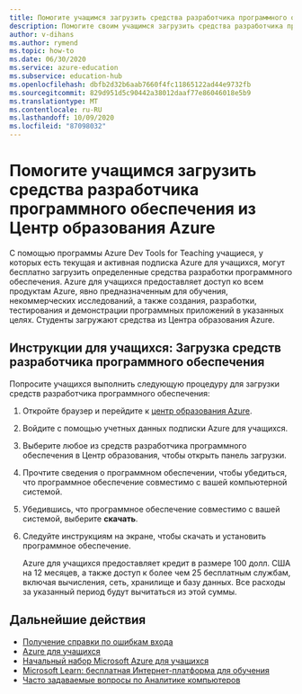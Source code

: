 ```yaml
---
title: Помогите учащимся загрузить средства разработчика программного обеспечения из Центр образования Azure
description: Помогите своим учащимся загрузить средства разработчика программного обеспечения из Центр образования Azure с помощью средств разработки Azure для обучения.
author: v-dihans
ms.author: rymend
ms.topic: how-to
ms.date: 06/30/2020
ms.service: azure-education
ms.subservice: education-hub
ms.openlocfilehash: dbfb2d32b6aab7660f4fc11865122ad44e9732fb
ms.sourcegitcommit: 829d951d5c90442a38012daaf77e86046018e5b9
ms.translationtype: MT
ms.contentlocale: ru-RU
ms.lasthandoff: 10/09/2020
ms.locfileid: "87098032"
---
```

# <a name="help-students-download-software-developer-tools-from-the-azure-education-hub"></a>Помогите учащимся загрузить средства разработчика программного обеспечения из Центр образования Azure

С помощью программы Azure Dev Tools for Teaching учащиеся, у которых есть текущая и активная подписка Azure для учащихся, могут бесплатно загрузить определенные средства разработки программного обеспечения. Azure для учащихся предоставляет доступ ко всем продуктам Azure, явно предназначенным для обучения, некоммерческих исследований, а также создания, разработки, тестирования и демонстрации программных приложений в указанных целях. Студенты загружают средства из Центра образования Azure.

## <a name="instructions-for-students-how-to-download-software-developer-tools"></a>Инструкции для учащихся: Загрузка средств разработчика программного обеспечения

Попросите учащихся выполнить следующую процедуру для загрузки средств разработчика программного обеспечения:

1. Откройте браузер и перейдите к [центр образования Azure](https://ms.portal.azure.com/#blade/Microsoft_Azure_Education/EducationMenuBlade/software).
1. Войдите с помощью учетных данных подписки Azure для учащихся.
1. Выберите любое из средств разработчика программного обеспечения в Центр образования, чтобы открыть панель загрузки.
1. Прочтите сведения о программном обеспечении, чтобы убедиться, что программное обеспечение совместимо с вашей компьютерной системой.
1. Убедившись, что программное обеспечение совместимо с вашей системой, выберите **скачать**.
1. Следуйте инструкциям на экране, чтобы скачать и установить программное обеспечение.

   Azure для учащихся предоставляет кредит в размере 100 долл. США на 12 месяцев, а также доступ к более чем 25 бесплатным службам, включая вычисления, сеть, хранилище и базу данных. Все расходы за указанный период будут вычитаться из этой суммы. 


## <a name="next-steps"></a>Дальнейшие действия
- [Получение справки по ошибкам входа](troubleshoot-login.md)
- [Azure для учащихся](azure-students-program.md)
- [Начальный набор Microsoft Azure для учащихся](azure-students-starter-program.md)
- [Microsoft Learn: бесплатная Интернет-платформа для обучения](https://docs.microsoft.com/learn/)
- [Часто задаваемые вопросы по Аналитике компьютеров](program-faq.md#azure-for-students)
